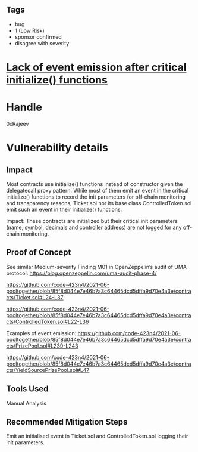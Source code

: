 ## Tags

- bug
- 1 (Low Risk)
- sponsor confirmed
- disagree with severity

# [Lack of event emission after critical initialize() functions](https://github.com/code-423n4/2021-06-pooltogether-findings/issues/68) 

# Handle

0xRajeev


# Vulnerability details

## Impact

Most contracts use initialize() functions instead of constructor given the delegatecall proxy pattern. While most of them emit an event in the critical initialize() functions to record the init parameters for off-chain monitoring and transparency reasons, Ticket.sol nor its base class ControlledToken.sol emit such an event in their initialize() functions.

Impact: These contracts are initialized but their critical init parameters (name, symbol, decimals and controller address) are not logged for any off-chain monitoring.

## Proof of Concept

See similar Medium-severity Finding M01 in OpenZeppelin’s audit of UMA protocol: https://blog.openzeppelin.com/uma-audit-phase-4/

https://github.com/code-423n4/2021-06-pooltogether/blob/85f8d044e7e46b7a3c64465dcd5dffa9d70e4a3e/contracts/Ticket.sol#L24-L37

https://github.com/code-423n4/2021-06-pooltogether/blob/85f8d044e7e46b7a3c64465dcd5dffa9d70e4a3e/contracts/ControlledToken.sol#L22-L36

Examples of event emission:
https://github.com/code-423n4/2021-06-pooltogether/blob/85f8d044e7e46b7a3c64465dcd5dffa9d70e4a3e/contracts/PrizePool.sol#L239-L243

https://github.com/code-423n4/2021-06-pooltogether/blob/85f8d044e7e46b7a3c64465dcd5dffa9d70e4a3e/contracts/YieldSourcePrizePool.sol#L47


## Tools Used

Manual Analysis

## Recommended Mitigation Steps

Emit an initialised event in Ticket.sol and ControlledToken.sol logging their init parameters.

